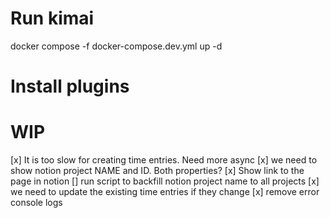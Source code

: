 # Run kimai

docker compose -f docker-compose.dev.yml up -d

# Install plugins

# WIP

[x] It is too slow for creating time entries. Need more async
[x] we need to show notion project NAME and ID. Both properties?
[x] Show link to the page in notion
[] run script to backfill notion project name to all projects
[x] we need to update the existing time entries if they change
[x] remove error console logs
